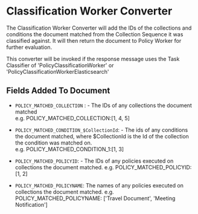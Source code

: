 # Classification Worker Converter

The Classification Worker Converter will add the IDs of the collections and conditions the document matched from the Collection Sequence it was classified against.
It will then return the document to Policy Worker for further evaluation. 

This converter will be invoked if the response message uses the Task Classifier of 'PolicyClassificationWorker' or 'PolicyClassificationWorkerElasticsearch'

## Fields Added To Document

*   `POLICY_MATCHED_COLLECTION` : - The IDs of any collections the document matched  
 e.g. POLICY\_MATCHED\_COLLECTION:[1, 4, 5]
 
*   `POLICY_MATCHED_CONDITION_$CollectionId`: - The ids of any conditions the document matched,  where $CollectionId is the Id of the collection the condition was matched on.   
e.g. POLICY\_MATCHED\_CONDITION\_1:[1, 3]

* `POLICY_MATCHED_POLICYID`: - The IDs of any policies executed on collections the document matched.
  e.g. POLICY_MATCHED_POLICYID: [1, 2]

* `POLICY_MATCHED_POLICYNAME`: The names of any policies executed on collections the document matched.
  e.g. POLICY_MATCHED_POLICYNAME: ['Travel Document', 'Meeting Notification']